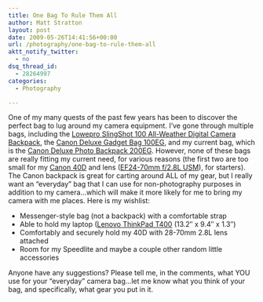 ```yaml
---
title: One Bag To Rule Them All
author: Matt Stratton
layout: post
date: 2009-05-26T14:41:56+00:00
url: /photography/one-bag-to-rule-them-all
aktt_notify_twitter:
  - no
dsq_thread_id:
  - 28264997
categories:
  - Photography

---
```

One of my many quests of the past few years has been to discover the perfect bag to lug around my camera equipment. I&#8217;ve gone through multiple bags, including the <a id="static_txt_preview" href="https://www.amazon.com/gp/product/B000BAX50G?ie=UTF8&tag=straigeyefort-20&linkCode=as2&camp=1789&creative=390957&creativeASIN=B000BAX50G" target="_blank">Lowepro SlingShot 100 All-Weather Digital Camera Backpack</a>, the <a href="https://www.amazon.com/Canon-Deluxe-Gadget-Bag-100EG/dp/B00004WCGF" target="_blank">Canon Deluxe Gadget Bag 100EG</a>, and my current bag, which is the <a href="https://www.amazon.com/Canon-Deluxe-Backpack-200EG-Cameras/dp/B00009R6TA%3FSubscriptionId%3D02E5W5871AJF7PMMMS82%26tag%3Dstraigeyefort-20%26linkCode%3Dxm2%26camp%3D2025%26creative%3D165953%26creativeASIN%3DB00009R6TA" target="_blank">Canon Deluxe Photo Backpack 200EG</a>. However, none of these bags are really fitting my current need, for various reasons (the first two are too small for my <a href="https://www.amazon.com/Canon-50D-15-1MP-Digital-Body/dp/B001EQ4BVI%3FSubscriptionId%3D02E5W5871AJF7PMMMS82%26tag%3Dstraigeyefort-20%26linkCode%3Dxm2%26camp%3D2025%26creative%3D165953%26creativeASIN%3DB001EQ4BVI" target="_blank">Canon 40D</a> and lens (<a href="https://www.amazon.com/gp/product/B00009R6WT?ie=UTF8&tag=straigeyefort-20&linkCode=as2&camp=1789&creative=390957&creativeASIN=B00009R6WT" target="_blank">EF24-70mm f/2.8L USM</a>), for starters). The Canon backpack is great for carting around ALL of my gear, but I really want an &#8220;everyday&#8221; bag that I can use for non-photography purposes in addition to my camera&#8230;which will make it more likely for me to bring my camera with me places. Here is my wishlist:

  * Messenger-style bag (not a backpack) with a comfortable strap
  * Able to hold my laptop (<a href="https://rcm.amazon.com/e/cm?t=straigeyefort-20&o=1&p=8&l=as1&asins=B001EH8GOA&md=10FE9736YVPPT7A0FBG2&fc1=000000&IS2=1&lt1=_blank&m=amazon&lc1=0000FF&bc1=000000&bg1=FFFFFF&f=ifr" target="_blank">Lenovo ThinkPad T400</a> (13.2&#8243; x 9.4&#8243; x 1.3&#8243;)
  * Comfortably and securely hold my 40D with 28-70mm 2.8L lens attached
  * Room for my Speedlite and maybe a couple other random little accessories

Anyone have any suggestions? Please tell me, in the comments, what YOU use for your &#8220;everyday&#8221; camera bag&#8230;let me know what you think of your bag, and specifically, what gear you put in it.